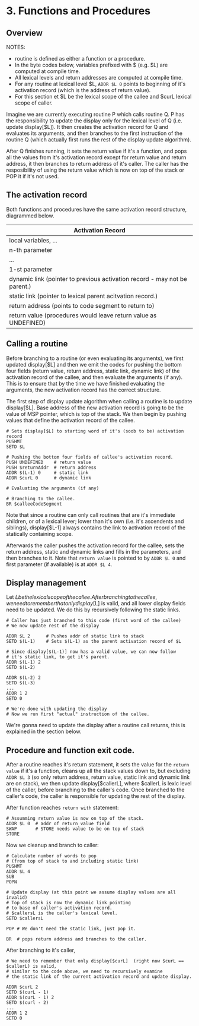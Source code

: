 # 3. Functions and Procedures

## Overview
NOTES:
- routine is defined as either a function or a procedure.
- In the byte codes below, variables prefixed with $ (e.g. $L) are computed at compile time.
- All lexical levels and return addresses are computed at compile time.
- For any routine at lexical level $L, `ADDR $L 0` points to beginning of it's activation record (which is the address of return value).
- For this section et $L be the lexical scope of the callee and $curL lexical scope of caller.

Imagine we are currently executing routine P which calls routine Q. P has the responsibility to update the display only for the lexical level of Q (i.e. update display[$L]). It then creates the activation record for Q and evaluates its arguments, and then branches to the first instruction of the routine Q (which actually first runs the rest of the display update algorithm).

After Q finishes running, it sets the return value if it's a function, and pops all the values from it's activation record except for return value and return address, it then branches to return address of it's caller. The caller has the resposibility of using the return value which is now on top of the stack or POP it if it's not used.

## The activation record
Both functions and procedures have the same activation record structure, diagrammed below.

|Activation Record
|--------------------
|local variables, ...
|n-th parameter
|...
|1-st parameter
|dynamic link (pointer to previous activation record - may not be parent.)
|static link (pointer to lexical parent acitvation record.)
|return address (points to code segment to return to)
|return value (procedures would leave return value as UNDEFINED)

## Calling a routine

Before branching to a routine (or even evaluating its arguments), we first updated display[$L] and then we emit the codes for pushing the bottom four fields (return value, return address, static link, dynamic link) of the activation record of the callee, and then evaluate the arguments (if any). This is to ensure that by the time we have finished evaluating the arguments, the new activation record has the correct structure.

The first step of display update algorithm when calling a routine is to update display[$L]. Base address of the new activation record is going to be the value of MSP pointer, which is top of the stack. We then begin by pushing values that define the activation record of the callee.

```
# Sets display[$L] to starting word of it's (soob to be) activation record
PUSHMT
SETD $L

# Pushing the bottom four fields of callee's activation record.
PUSH UNDEFINED    # return value
PUSH $returnAddr  # return address
ADDR $(L-1) 0     # static link
ADDR $curL 0      # dynamic link

# Evaluating the arguments (if any)

# Branching to the callee.
BR $calleeCodeSegment
```

Note that since a routine can only call routines that are it's immediate children, or of a lexical lever; lower than it's own (i.e. it's ascendents and siblings), display[$L-1] always contains the link to activation record of the statically containing scope.

Afterwards the caller pushes the activation record for the callee, sets the return address, static and dynamic links and fills in the parameters, and then branches to it. Note that `return value` is pointed to by `ADDR $L 0` and first parameter (if available) is at `ADDR $L 4`.

## Display management
Let $L be the lexical scope of the callee.
After branching to the callee, we need to remember that only display[$L] is valid, and all lower display fields need to be updated. We do this by recursively following the static links.

```
# Caller has just branched to this code (first word of the callee)
# We now update rest of the display

ADDR $L 2      # Pushes addr of static link to stack
SETD $(L-1)    # Sets $(L-1) as the parent activation record of $L

# Since display[$(L-1)] now has a valid value, we can now follow
# it's static link, to get it's parent.
ADDR $(L-1) 2  
SETD $(L-2)

ADDR $(L-2) 2
SETD $(L-3)
...
ADDR 1 2
SETD 0

# We're done with updating the display
# Now we run first "actual" instruction of the callee.
```
We're gonna need to update the display after a routine call returns, this is explained in the section below.

## Procedure and function exit code.
After a routine reaches it's return statement, it sets the value for the `return value` if it's a function, cleans up all the stack values down to, but excluding `ADDR $L 3` (so only return address, return value, static link and dynamic link are on stack), we then update display[$callerL], where $callerL is lexic level of the caller, before branching to the caller's code. Once branched to the caller's code, the caller is responsible for updating the rest of the display.

After function reaches `return with` statement:
```
# Assumming return value is now on top of the stack.
ADDR $L 0  # addr of return value field
SWAP       # STORE needs value to be on top of stack
STORE
```

Now we cleanup and branch to caller:
```
# Calculate number of words to pop 
# (from top of stack to and including static link)
PUSHMT
ADDR $L 4
SUB
POPN

# Update display (at this point we assume display values are all invalid)
# Top of stack is now the dynamic link pointing 
# to base of caller's activation record.
# $callersL is the caller's lexical level.
SETD $callersL

POP # We don't need the static link, just pop it.

BR  # pops return address and branches to the caller.
```

<!-- After branching to the caller, if the caller doesn't use the `return value`, it needs to pop it. So in case of having called a procedure or a function whose return value we're not gonna use, we always need to call `POP`.
 -->
After branching to it's caller, 
```
# We need to remember that only display[$curL]  (right now $curL == $callerL) is valid,
# similar to the code above, we need to recursively examine
# the static link of the current activation record and update display.

ADDR $curL 2
SETD $(curL - 1)
ADDR $(curL - 1) 2
SETD $(curl - 2)
...
ADDR 1 2
SETD 0
```